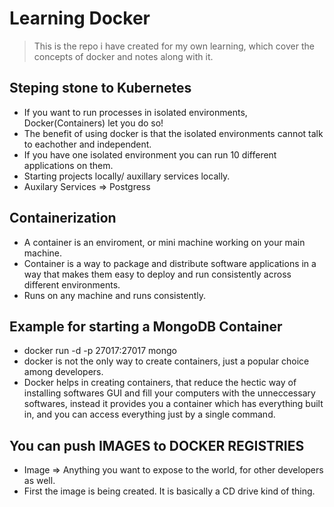 # Learning Docker

> This is the repo i have created for my own learning, which cover the concepts of docker and notes along with it. 

## Steping stone to Kubernetes 
- If you want to run processes in isolated environments, Docker(Containers) let you do so! 
- The benefit of using docker is that the isolated environments cannot talk to eachother and independent.
- If you have one isolated environment you can run 10 different applications on them.
- Starting projects locally/ auxillary services locally.
- Auxilary Services => Postgress

## Containerization    
- A container is an enviroment, or mini machine working on your main machine. 
- Container is a way to package and distribute software applications in a way that makes them easy to deploy and run consistently across different environments.
- Runs on any machine and runs consistently.

## Example for starting a MongoDB Container
- docker run -d -p 27017:27017 mongo 
- docker is not the only way to create containers, just a popular choice among developers.  
- Docker helps in creating containers, that reduce the hectic way of installing softwares GUI and  fill your computers with the unneccessary softwares, instead it provides you a container which has everything built in, and you can access everything just by a single command. 

## You can push IMAGES to DOCKER REGISTRIES
- Image => Anything you want to expose to the world, for other developers as well. 
- First the image is being created. It is basically a CD drive kind of thing. 
